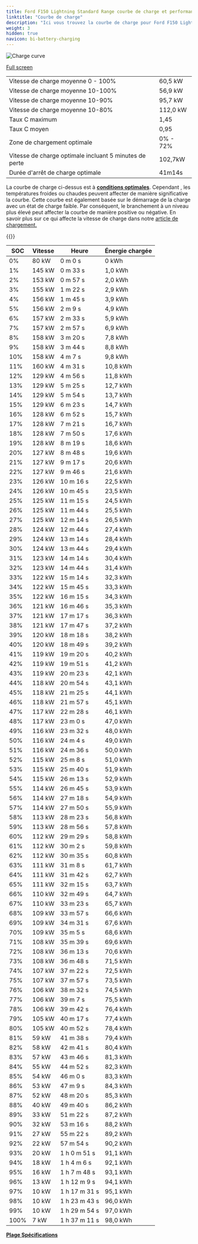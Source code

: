 ```yaml
---
title: Ford F150 Lightning Standard Range courbe de charge et performances
linktitle: "Courbe de charge"
description: "Ici vous trouvez la courbe de charge pour Ford F150 Lightning Standard Range."
weight: 3
hidden: true
navicon: bi-battery-charging
---
```

<!-- markdownlint-disable MD033 -->
<img src="/images/models/ford/f150_lightning/f150_lightning_standard_range/chargingcurve.svg" alt="Charge curve" class="img-fluid">

[Full screen](/images/models/ford/f150_lightning/f150_lightning_standard_range/chargingcurve.svg)


<table class="table table-striped border">
<tbody>
<tr>
<td>Vitesse de charge moyenne 0 - 100%</td><td>60,5 kW</td>
</tr>
<tr>
<td>Vitesse de charge moyenne 10-100%</td><td>56,9 kW</td>
</tr>
<tr>
<td>Vitesse de charge moyenne 10-90%</td><td>95,7 kW</td>
</tr>
<tr>
<td>Vitesse de charge moyenne 10-80%</td><td>112,0 kW</td>
</tr>
<tr>
<td>Taux C maximum</td><td>1,45</td>
</tr>
<tr>
<td>Taux C moyen</td><td>0,95</td>
</tr>
<tr>
<td>Zone de chargement optimale</td><td>0% - 72%</td>
</tr>
<tr>
<td>Vitesse de charge optimale incluant 5 minutes de perte</td><td>102,7kW</td>
</tr>
<tr>
<td>Durée d'arrêt de charge optimale</td><td>41m14s</td>
</tr>
</tbody>
</table>


La courbe de charge ci-dessus est à **[conditions optimales](../../../../../technology/battery/charging/#temperature)**. Cependant , les températures froides ou chaudes peuvent affecter de manière significative la courbe. Cette courbe est également basée sur le démarrage de la charge avec un état de charge faible. Par conséquent, le branchement à un niveau plus élevé peut affecter la courbe de manière positive ou négative. En savoir plus sur ce qui affecte la vitesse de charge dans notre [article de chargement.](../../../../../technology/battery/charging/)


{{<evkxdisplayaddarticle />}}
<table class="table table-striped border">
<thead>
<tr><th>SOC</th><th>Vitesse</th><th>Heure</th><th>Énergie chargée</th></tr>
</thead>
<tbody>
<tr>
<td>0%</td><td>80 kW</td><td> 0 m 0 s </td><td>0 kWh </td>
</tr>
<tr>
<td>1%</td><td>145 kW</td><td> 0 m 33 s </td><td>1,0 kWh </td>
</tr>
<tr>
<td>2%</td><td>153 kW</td><td> 0 m 57 s </td><td>2,0 kWh </td>
</tr>
<tr>
<td>3%</td><td>155 kW</td><td> 1 m 22 s </td><td>2,9 kWh </td>
</tr>
<tr>
<td>4%</td><td>156 kW</td><td> 1 m 45 s </td><td>3,9 kWh </td>
</tr>
<tr>
<td>5%</td><td>156 kW</td><td> 2 m 9 s </td><td>4,9 kWh </td>
</tr>
<tr>
<td>6%</td><td>157 kW</td><td> 2 m 33 s </td><td>5,9 kWh </td>
</tr>
<tr>
<td>7%</td><td>157 kW</td><td> 2 m 57 s </td><td>6,9 kWh </td>
</tr>
<tr>
<td>8%</td><td>158 kW</td><td> 3 m 20 s </td><td>7,8 kWh </td>
</tr>
<tr>
<td>9%</td><td>158 kW</td><td> 3 m 44 s </td><td>8,8 kWh </td>
</tr>
<tr>
<td>10%</td><td>158 kW</td><td> 4 m 7 s </td><td>9,8 kWh </td>
</tr>
<tr>
<td>11%</td><td>160 kW</td><td> 4 m 31 s </td><td>10,8 kWh </td>
</tr>
<tr>
<td>12%</td><td>129 kW</td><td> 4 m 56 s </td><td>11,8 kWh </td>
</tr>
<tr>
<td>13%</td><td>129 kW</td><td> 5 m 25 s </td><td>12,7 kWh </td>
</tr>
<tr>
<td>14%</td><td>129 kW</td><td> 5 m 54 s </td><td>13,7 kWh </td>
</tr>
<tr>
<td>15%</td><td>129 kW</td><td> 6 m 23 s </td><td>14,7 kWh </td>
</tr>
<tr>
<td>16%</td><td>128 kW</td><td> 6 m 52 s </td><td>15,7 kWh </td>
</tr>
<tr>
<td>17%</td><td>128 kW</td><td> 7 m 21 s </td><td>16,7 kWh </td>
</tr>
<tr>
<td>18%</td><td>128 kW</td><td> 7 m 50 s </td><td>17,6 kWh </td>
</tr>
<tr>
<td>19%</td><td>128 kW</td><td> 8 m 19 s </td><td>18,6 kWh </td>
</tr>
<tr>
<td>20%</td><td>127 kW</td><td> 8 m 48 s </td><td>19,6 kWh </td>
</tr>
<tr>
<td>21%</td><td>127 kW</td><td> 9 m 17 s </td><td>20,6 kWh </td>
</tr>
<tr>
<td>22%</td><td>127 kW</td><td> 9 m 46 s </td><td>21,6 kWh </td>
</tr>
<tr>
<td>23%</td><td>126 kW</td><td> 10 m 16 s </td><td>22,5 kWh </td>
</tr>
<tr>
<td>24%</td><td>126 kW</td><td> 10 m 45 s </td><td>23,5 kWh </td>
</tr>
<tr>
<td>25%</td><td>125 kW</td><td> 11 m 15 s </td><td>24,5 kWh </td>
</tr>
<tr>
<td>26%</td><td>125 kW</td><td> 11 m 44 s </td><td>25,5 kWh </td>
</tr>
<tr>
<td>27%</td><td>125 kW</td><td> 12 m 14 s </td><td>26,5 kWh </td>
</tr>
<tr>
<td>28%</td><td>124 kW</td><td> 12 m 44 s </td><td>27,4 kWh </td>
</tr>
<tr>
<td>29%</td><td>124 kW</td><td> 13 m 14 s </td><td>28,4 kWh </td>
</tr>
<tr>
<td>30%</td><td>124 kW</td><td> 13 m 44 s </td><td>29,4 kWh </td>
</tr>
<tr>
<td>31%</td><td>123 kW</td><td> 14 m 14 s </td><td>30,4 kWh </td>
</tr>
<tr>
<td>32%</td><td>123 kW</td><td> 14 m 44 s </td><td>31,4 kWh </td>
</tr>
<tr>
<td>33%</td><td>122 kW</td><td> 15 m 14 s </td><td>32,3 kWh </td>
</tr>
<tr>
<td>34%</td><td>122 kW</td><td> 15 m 45 s </td><td>33,3 kWh </td>
</tr>
<tr>
<td>35%</td><td>122 kW</td><td> 16 m 15 s </td><td>34,3 kWh </td>
</tr>
<tr>
<td>36%</td><td>121 kW</td><td> 16 m 46 s </td><td>35,3 kWh </td>
</tr>
<tr>
<td>37%</td><td>121 kW</td><td> 17 m 17 s </td><td>36,3 kWh </td>
</tr>
<tr>
<td>38%</td><td>121 kW</td><td> 17 m 47 s </td><td>37,2 kWh </td>
</tr>
<tr>
<td>39%</td><td>120 kW</td><td> 18 m 18 s </td><td>38,2 kWh </td>
</tr>
<tr>
<td>40%</td><td>120 kW</td><td> 18 m 49 s </td><td>39,2 kWh </td>
</tr>
<tr>
<td>41%</td><td>119 kW</td><td> 19 m 20 s </td><td>40,2 kWh </td>
</tr>
<tr>
<td>42%</td><td>119 kW</td><td> 19 m 51 s </td><td>41,2 kWh </td>
</tr>
<tr>
<td>43%</td><td>119 kW</td><td> 20 m 23 s </td><td>42,1 kWh </td>
</tr>
<tr>
<td>44%</td><td>118 kW</td><td> 20 m 54 s </td><td>43,1 kWh </td>
</tr>
<tr>
<td>45%</td><td>118 kW</td><td> 21 m 25 s </td><td>44,1 kWh </td>
</tr>
<tr>
<td>46%</td><td>118 kW</td><td> 21 m 57 s </td><td>45,1 kWh </td>
</tr>
<tr>
<td>47%</td><td>117 kW</td><td> 22 m 28 s </td><td>46,1 kWh </td>
</tr>
<tr>
<td>48%</td><td>117 kW</td><td> 23 m 0 s </td><td>47,0 kWh </td>
</tr>
<tr>
<td>49%</td><td>116 kW</td><td> 23 m 32 s </td><td>48,0 kWh </td>
</tr>
<tr>
<td>50%</td><td>116 kW</td><td> 24 m 4 s </td><td>49,0 kWh </td>
</tr>
<tr>
<td>51%</td><td>116 kW</td><td> 24 m 36 s </td><td>50,0 kWh </td>
</tr>
<tr>
<td>52%</td><td>115 kW</td><td> 25 m 8 s </td><td>51,0 kWh </td>
</tr>
<tr>
<td>53%</td><td>115 kW</td><td> 25 m 40 s </td><td>51,9 kWh </td>
</tr>
<tr>
<td>54%</td><td>115 kW</td><td> 26 m 13 s </td><td>52,9 kWh </td>
</tr>
<tr>
<td>55%</td><td>114 kW</td><td> 26 m 45 s </td><td>53,9 kWh </td>
</tr>
<tr>
<td>56%</td><td>114 kW</td><td> 27 m 18 s </td><td>54,9 kWh </td>
</tr>
<tr>
<td>57%</td><td>114 kW</td><td> 27 m 50 s </td><td>55,9 kWh </td>
</tr>
<tr>
<td>58%</td><td>113 kW</td><td> 28 m 23 s </td><td>56,8 kWh </td>
</tr>
<tr>
<td>59%</td><td>113 kW</td><td> 28 m 56 s </td><td>57,8 kWh </td>
</tr>
<tr>
<td>60%</td><td>112 kW</td><td> 29 m 29 s </td><td>58,8 kWh </td>
</tr>
<tr>
<td>61%</td><td>112 kW</td><td> 30 m 2 s </td><td>59,8 kWh </td>
</tr>
<tr>
<td>62%</td><td>112 kW</td><td> 30 m 35 s </td><td>60,8 kWh </td>
</tr>
<tr>
<td>63%</td><td>111 kW</td><td> 31 m 8 s </td><td>61,7 kWh </td>
</tr>
<tr>
<td>64%</td><td>111 kW</td><td> 31 m 42 s </td><td>62,7 kWh </td>
</tr>
<tr>
<td>65%</td><td>111 kW</td><td> 32 m 15 s </td><td>63,7 kWh </td>
</tr>
<tr>
<td>66%</td><td>110 kW</td><td> 32 m 49 s </td><td>64,7 kWh </td>
</tr>
<tr>
<td>67%</td><td>110 kW</td><td> 33 m 23 s </td><td>65,7 kWh </td>
</tr>
<tr>
<td>68%</td><td>109 kW</td><td> 33 m 57 s </td><td>66,6 kWh </td>
</tr>
<tr>
<td>69%</td><td>109 kW</td><td> 34 m 31 s </td><td>67,6 kWh </td>
</tr>
<tr>
<td>70%</td><td>109 kW</td><td> 35 m 5 s </td><td>68,6 kWh </td>
</tr>
<tr>
<td>71%</td><td>108 kW</td><td> 35 m 39 s </td><td>69,6 kWh </td>
</tr>
<tr>
<td>72%</td><td>108 kW</td><td> 36 m 13 s </td><td>70,6 kWh </td>
</tr>
<tr>
<td>73%</td><td>108 kW</td><td> 36 m 48 s </td><td>71,5 kWh </td>
</tr>
<tr>
<td>74%</td><td>107 kW</td><td> 37 m 22 s </td><td>72,5 kWh </td>
</tr>
<tr>
<td>75%</td><td>107 kW</td><td> 37 m 57 s </td><td>73,5 kWh </td>
</tr>
<tr>
<td>76%</td><td>106 kW</td><td> 38 m 32 s </td><td>74,5 kWh </td>
</tr>
<tr>
<td>77%</td><td>106 kW</td><td> 39 m 7 s </td><td>75,5 kWh </td>
</tr>
<tr>
<td>78%</td><td>106 kW</td><td> 39 m 42 s </td><td>76,4 kWh </td>
</tr>
<tr>
<td>79%</td><td>105 kW</td><td> 40 m 17 s </td><td>77,4 kWh </td>
</tr>
<tr>
<td>80%</td><td>105 kW</td><td> 40 m 52 s </td><td>78,4 kWh </td>
</tr>
<tr>
<td>81%</td><td>59 kW</td><td> 41 m 38 s </td><td>79,4 kWh </td>
</tr>
<tr>
<td>82%</td><td>58 kW</td><td> 42 m 41 s </td><td>80,4 kWh </td>
</tr>
<tr>
<td>83%</td><td>57 kW</td><td> 43 m 46 s </td><td>81,3 kWh </td>
</tr>
<tr>
<td>84%</td><td>55 kW</td><td> 44 m 52 s </td><td>82,3 kWh </td>
</tr>
<tr>
<td>85%</td><td>54 kW</td><td> 46 m 0 s </td><td>83,3 kWh </td>
</tr>
<tr>
<td>86%</td><td>53 kW</td><td> 47 m 9 s </td><td>84,3 kWh </td>
</tr>
<tr>
<td>87%</td><td>52 kW</td><td> 48 m 20 s </td><td>85,3 kWh </td>
</tr>
<tr>
<td>88%</td><td>40 kW</td><td> 49 m 40 s </td><td>86,2 kWh </td>
</tr>
<tr>
<td>89%</td><td>33 kW</td><td> 51 m 22 s </td><td>87,2 kWh </td>
</tr>
<tr>
<td>90%</td><td>32 kW</td><td> 53 m 16 s </td><td>88,2 kWh </td>
</tr>
<tr>
<td>91%</td><td>27 kW</td><td> 55 m 22 s </td><td>89,2 kWh </td>
</tr>
<tr>
<td>92%</td><td>22 kW</td><td> 57 m 54 s </td><td>90,2 kWh </td>
</tr>
<tr>
<td>93%</td><td>20 kW</td><td>1 h 0 m 51 s </td><td>91,1 kWh </td>
</tr>
<tr>
<td>94%</td><td>18 kW</td><td>1 h 4 m 6 s </td><td>92,1 kWh </td>
</tr>
<tr>
<td>95%</td><td>16 kW</td><td>1 h 7 m 48 s </td><td>93,1 kWh </td>
</tr>
<tr>
<td>96%</td><td>13 kW</td><td>1 h 12 m 9 s </td><td>94,1 kWh </td>
</tr>
<tr>
<td>97%</td><td>10 kW</td><td>1 h 17 m 31 s </td><td>95,1 kWh </td>
</tr>
<tr>
<td>98%</td><td>10 kW</td><td>1 h 23 m 43 s </td><td>96,0 kWh </td>
</tr>
<tr>
<td>99%</td><td>10 kW</td><td>1 h 29 m 54 s </td><td>97,0 kWh </td>
</tr>
<tr>
<td>100%</td><td>7 kW</td><td>1 h 37 m 11 s </td><td>98,0 kWh </td>
</tr>
</tbody>
</table>

<div class="mt-3 mb-3">
<a href="../rangeandconsumption/" class="text-decoration-none text-black">
<strong><i class="bi-arrow-left"></i> Plage </strong>
</a>
<a href="../specifications/" class="text-decoration-none text-black float-end">
<strong>Spécifications <i class="bi-arrow-right"></i></strong>
</a>
</div>
